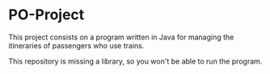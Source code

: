 # PO-Project

This project consists on a program written in Java for managing the itineraries of passengers who use trains.

This repository is missing a library, so you won't be able to run the program.

